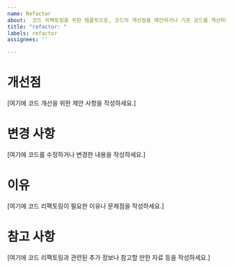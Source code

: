 ```yaml
---
name: Refactor
about:  코드 리팩토링을 위한 템플릿으로, 코드의 개선점을 제안하거나 기존 코드를 개선하기 위한 요청을 하기 위해 사용됩니다.
title: "refactor: "
labels: refactor
assignees: ''

---
```


# 개선점
[여기에 코드 개선을 위한 제안 사항을 작성하세요.]

# 변경 사항
[여기에 코드를 수정하거나 변경한 내용을 작성하세요.]

# 이유
[여기에 코드 리팩토링이 필요한 이유나 문제점을 작성하세요.]

# 참고 사항
[여기에 코드 리팩토링과 관련된 추가 정보나 참고할 만한 자료 등을 작성하세요.]